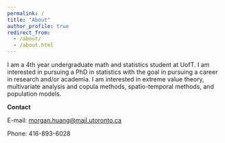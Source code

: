 ```yaml
---
permalink: /
title: "About"
author_profile: true
redirect_from: 
  - /about/
  - /about.html
---
```


I am a 4th year undergraduate math and statistics student at UofT. I am interested in pursuing a PhD in statistics with the goal in pursuing a career in research and/or academia. I am interested in extreme value theory, multivariate analysis and copula methods, spatio-temporal methods, and population models.

**Contact**

E-mail: <morgan.huang@mail.utoronto.ca>

Phone: 416-893-6028

